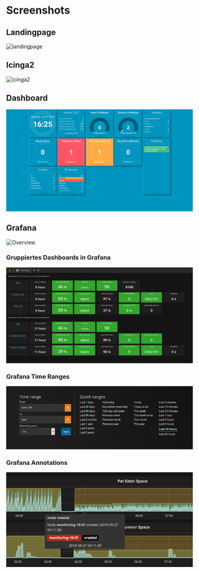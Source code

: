 Screenshots
===========


## Landingpage
![landingpage](../assets/monitoring-toolbox.gif)

## Icinga2
![icinga2](../assets/icinga2.gif)

## Dashboard
![dashboard](../assets/monitoring_3.png)

## Grafana
![Overview](../assets/grafana.gif)

### Gruppiertes Dashboards in Grafana
![grouped-dashboard](../assets/overview_grouped_by.png)

### Grafana Time Ranges
![Time Ranges](../assets/21-time-ranges.png)

### Grafana Annotations
![Annotation](../assets/22-annotations.png)

